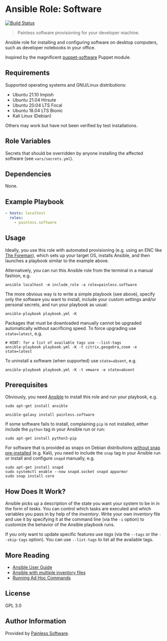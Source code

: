 Ansible Role: Software
======================

[![Build Status](
https://img.shields.io/travis/painless-software/ansible-role-software/main.svg
)](https://travis-ci.org/painless-software/ansible-role-software)

> Painless software provisioning for your developer machine.

Ansible role for installing and configuring software on desktop computers,
such as developer notebooks in your office.

Inspired by the magnificent [puppet-software](
https://github.com/edestecd/puppet-software) Puppet module.

Requirements
------------

Supported operating systems and GNU/Linux distributions:

- Ubuntu 21.10 Impish
- Ubuntu 21.04 Hirsute
- Ubuntu 20.04 LTS Focal
- Ubuntu 18.04 LTS Bionic
- Kali Linux (Debian)

Others may work but have not been verified by test installations.

Role Variables
--------------

Secrets that should be overridden by anyone installing the affected software
(see `vars/secrets.yml`).

Dependencies
------------

None.

Example Playbook
----------------

```yaml
- hosts: localhost
  roles:
    - painless.software
```

Usage
-----

Ideally, you use this role with automated provisioning (e.g. using an ENC like
[The Foreman](https://www.theforeman.org/)), which sets up your target OS,
installs Ansible, and then launches a playbook similar to the example above.

Alternatively, you can run this Ansible role from the terminal in a manual
fashion, e.g.

```console
ansible localhost -m include_role -a role=painless.software
```

The more obvious way is to write a simple playbook (see above), specify only
the software you want to install, include your custom settings and/or
personal secrets, and run your playbook as usual:

```console
ansible-playbook playbook.yml -K
```

Packages that must be downloaded manually cannot be upgraded automatically
without sacrificing speed. To force upgrading use `state=latest`, e.g.

```console
# HINT: for a list of available tags use --list-tags
ansible-playbook playbook.yml -K -t citrix,geogebra,zoom -e state=latest
```

To uninstall a software (when supported) use `state=absent`, e.g.

```console
ansible-playbook playbook.yml -K -t vmware -e state=absent
```

Prerequisites
-------------

Obviously, you need [Ansible](
http://docs.ansible.com/ansible/latest/installation_guide/intro_installation.html)
to install this role and run your playbook, e.g.

```console
sudo apt-get install ansible
```
```console
ansible-galaxy install painless.software
```

If some software fails to install, complaining `pip` is not installed, either
include the `python` tag in your Ansible run or run:

```console
sudo apt-get install python3-pip
```

For software that is provided as snaps on Debian distributions [without snap
pre-installed](https://snapcraft.io/docs/installing-snapd) (e.g. Kali), you
need to include the `snap` tag in your Ansible run or install and configure
`snapd` manually, e.g.

```console
sudo apt-get install snapd
sudo systemctl enable --now snapd.socket snapd apparmor
sudo snap install core
```

How Does It Work?
-----------------

Ansible picks up a description of the state you want your system to be in
in the form of _tasks_. You can control which tasks are executed and which
variables you pass in by help of the _inventory_. Write your own inventory
file and use it by specifying it at the command line (via the `-i` option)
to customize the behavior of the Ansible playbook runs.

If you only want to update specific features use _tags_ (via the `--tags`
or the `--skip-tags` option). You can use `--list-tags` to list all the
available tags.

More Reading
------------

- [Ansible User Guide](https://docs.ansible.com/ansible/latest/user_guide/index.html)
- [Ansible with multiple inventory files](
  http://allandenot.com/devops/2015/01/16/ansible-with-multiple-inventory-files.html)
- [Running Ad Hoc Commands](
  https://ansible-tips-and-tricks.readthedocs.io/en/latest/ansible/commands/)

License
-------

GPL 3.0

Author Information
------------------

Provided by [Painless Software](https://painless.software/).
